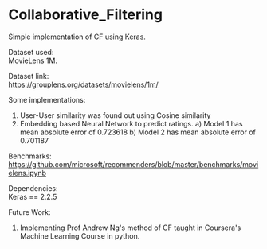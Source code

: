 # Collaborative_Filtering
Simple implementation of CF using Keras.<br>

Dataset used:<br>
MovieLens 1M.<br>

Dataset link:<br>
<a>https://grouplens.org/datasets/movielens/1m/</a>

Some implementations:
1) User-User similarity was found out using Cosine similarity
2) Embedding based Neural Network to predict ratings.
   a) Model 1 has mean absolute error of 0.723618
   b) Model 2 has mean absolute error of 0.701187
   
Benchmarks:<br>
<a>https://github.com/microsoft/recommenders/blob/master/benchmarks/movielens.ipynb</a>

Dependencies:<br>
Keras == 2.2.5

Future Work:
1) Implementing Prof Andrew Ng's method of CF taught in Coursera's Machine Learning Course in python.
